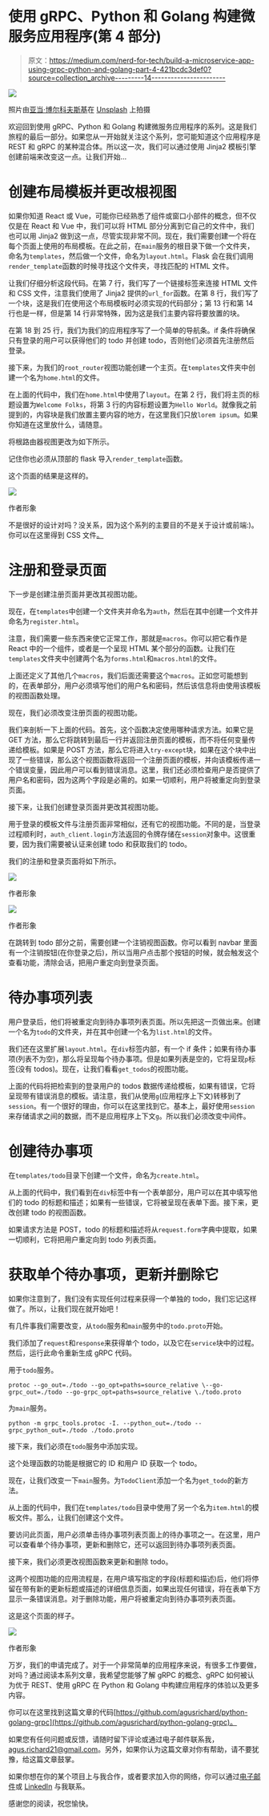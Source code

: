 # 使用 gRPC、Python 和 Golang 构建微服务应用程序(第 4 部分)

> 原文：<https://medium.com/nerd-for-tech/build-a-microservice-app-using-grpc-python-and-golang-part-4-421bcdc3def0?source=collection_archive---------14----------------------->

![](img/696ce1732f576ce0b78dce8016d95b1c.png)

照片由[亚当·博尔科夫斯基](https://unsplash.com/@borkography?utm_source=medium&utm_medium=referral)在 [Unsplash](https://unsplash.com?utm_source=medium&utm_medium=referral) 上拍摄

欢迎回到使用 gRPC、Python 和 Golang 构建微服务应用程序的系列。这是我们旅程的最后一部分。如果您从一开始就关注这个系列，您可能知道这个应用程序是 REST 和 gRPC 的某种混合体。所以这一次，我们可以通过使用 Jinja2 模板引擎创建前端来改变这一点。让我们开始…

# 创建布局模板并更改根视图

如果你知道 React 或 Vue，可能你已经熟悉了组件或窗口小部件的概念，但不仅仅是在 React 和 Vue 中，我们可以将 HTML 部分分离到它自己的文件中，我们也可以用 Jinja2 做到这一点，尽管实现非常不同。现在，我们需要创建一个将在每个页面上使用的布局模板。在此之前，在`main`服务的根目录下做一个文件夹，命名为`templates`，然后做一个文件，命名为`layout.html`。Flask 会在我们调用`render_template`函数的时候寻找这个文件夹，寻找匹配的 HTML 文件。

让我们仔细分析这段代码。在第 7 行，我们写了一个链接标签来连接 HTML 文件和 CSS 文件，注意我们使用了 Jinja2 提供的`url_for`函数。在第 8 行，我们写了一个块，这是我们在使用这个布局模板时必须实现的代码部分；第 13 行和第 14 行也是一样，但是第 14 行非常特殊，因为这是我们主要内容将要放置的块。

在第 18 到 25 行，我们为我们的应用程序写了一个简单的导航条。if 条件将确保只有登录的用户可以获得他们的 todo 并创建 todo，否则他们必须首先注册然后登录。

接下来，为我们的`root_router`视图功能创建一个主页。在`templates`文件夹中创建一个名为`home.html`的文件。

在上面的代码中，我们在`home.html`中使用了`layout`。在第 2 行，我们将主页的标题设置为`Welcome Folks`，将第 3 行的内容标题设置为`Hello World`。就像我之前提到的，内容块是我们放置主要内容的地方，在这里我们只放`lorem ipsum`。如果你知道在这里放什么，请随意。

将根路由器视图更改为如下所示。

记住你也必须从顶部的 flask 导入`render_template`函数。

这个页面的结果是这样的。

![](img/9394c84776978973b3b3e28a15ac5b3a.png)

作者形象

不是很好的设计对吗？没关系，因为这个系列的主要目的不是关于设计或前端:)。你可以在这里得到 CSS 文件[。](https://github.com/agusrichard/python-golang-grpc/blob/part4/main-service/static/styles.css)

# 注册和登录页面

下一步是创建注册页面并更改其视图功能。

现在，在`templates`中创建一个文件夹并命名为`auth`，然后在其中创建一个文件并命名为`register.html`。

注意，我们需要一些东西来使它正常工作，那就是`macros`。你可以把它看作是 React 中的一个组件，或者是一个呈现 HTML 某个部分的函数。让我们在`templates`文件夹中创建两个名为`forms.html`和`macros.html`的文件。

上面还定义了其他几个`macros`，我们后面还需要这个`macros`。正如您可能想到的，在表单部分，用户必须填写他们的用户名和密码，然后该信息将由使用该模板的视图函数处理。

现在，我们必须改变注册页面的视图功能。

我们来剖析一下上面的代码。首先，这个函数决定使用哪种请求方法。如果它是 GET 方法，那么它将跳转到最后一行并返回注册页面的模板，而不将任何变量传递给模板。如果是 POST 方法，那么它将进入`try-except`块，如果在这个块中出现了一些错误，那么这个视图函数将返回一个注册页面的模板，并向该模板传递一个错误变量，因此用户可以看到错误消息。这里，我们还必须检查用户是否提供了用户名和密码，因为这两个字段是必需的。如果一切顺利，用户将被重定向到登录页面。

接下来，让我们创建登录页面并更改其视图功能。

用于登录的模板文件与注册页面非常相似，还有它的视图功能。不同的是，当登录过程顺利时，`auth_client.login`方法返回的令牌存储在`session`对象中。这很重要，因为我们需要被认证来创建 todo 和获取我们的 todo。

我们的注册和登录页面将如下所示。

![](img/d5e676971110c246af42617a346be2cb.png)

作者形象

![](img/9f266cf22351d5729503d82e32474d4b.png)

作者形象

在跳转到 todo 部分之前，需要创建一个注销视图函数。你可以看到 navbar 里面有一个注销按钮(在你登录之后)，所以当用户点击那个按钮的时候，就会触发这个查看功能，清除会话，把用户重定向到登录页面。

# 待办事项列表

用户登录后，他们将被重定向到待办事项列表页面。所以先把这一页做出来。创建一个名为`todo`的文件夹，并在其中创建一个名为`list.html`的文件。

我们还在这里扩展`layout.html`。在`div`标签内部，有一个 if 条件；如果有待办事项(列表不为空)，那么将呈现每个待办事项。但是如果列表是空的，它将呈现`p`标签(没有 todos)。现在，让我们看看`get_todos`的视图功能。

上面的代码将把检索到的登录用户的 todos 数据传递给模板，如果有错误，它将呈现带有错误消息的模板。请注意，我们从使用`g`(应用程序上下文)转移到了`session`。有一个很好的理由，你可以在这里找到它。基本上，最好使用`session`来存储请求之间的数据，而不是应用程序上下文`g`。所以我们必须改变中间件。

# 创建待办事项

在`templates/todo`目录下创建一个文件，命名为`create.html`。

从上面的代码中，我们看到在`div`标签中有一个表单部分，用户可以在其中填写他们的 todo 的标题和描述；如果有一些错误，它将被呈现在表单下面。接下来，更改创建 todo 的视图函数。

如果请求方法是 POST，todo 的标题和描述将从`request.form`字典中提取，如果一切顺利，它将把用户重定向到 todo 列表页面。

# 获取单个待办事项，更新并删除它

如果你注意到了，我们没有实现任何过程来获得一个单独的 todo，我们忘记这样做了。所以，让我们现在就开始吧！

有几件事我们需要改变，从`todo`服务和`main`服务中的`todo.proto`开始。

我们添加了`request`和`response`来获得单个 todo，以及它在`service`块中的过程。然后，运行此命令重新生成 gRPC 代码。

用于`todo`服务。

```
protoc --go_out=./todo --go_opt=paths=source_relative \--go-grpc_out=./todo --go-grpc_opt=paths=source_relative \./todo.proto
```

为`main`服务。

```
python -m grpc_tools.protoc -I. --python_out=./todo --grpc_python_out=./todo ./todo.proto
```

接下来，我们必须在`todo`服务中添加实现。

这个处理函数的功能是根据它的 ID 和用户 ID 获取一个 todo。

现在，让我们改变一下`main`服务。为`TodoClient`添加一个名为`get_todo`的新方法。

从上面的代码中，我们在`templates/todo`目录中使用了另一个名为`item.html`的模板文件。那么，让我们创建这个文件。

要访问此页面，用户必须单击待办事项列表页面上的待办事项之一。在这里，用户可以查看单个待办事项，更新和删除它，还可以返回到待办事项列表页面。

接下来，我们必须更改视图函数来更新和删除 todo。

这两个视图功能的应用流程是，在用户填写指定的字段(标题和描述)后，他们将停留在带有新的更新标题或描述的详细信息页面，如果出现任何错误，将在表单下方显示一条错误消息。对于删除功能，用户将被重定向到待办事项列表页面。

这是这个页面的样子。

![](img/e1f949f5cfcc11d802ee263f4990c21b.png)

作者形象

万岁，我们的申请完成了。对于一个非常简单的应用程序来说，有很多工作要做，对吗？通过阅读本系列文章，我希望您能够了解 gRPC 的概念、gRPC 如何被认为优于 REST、使用 gRPC 在 Python 和 Golang 中构建应用程序的体验以及更多内容。

你可以在这里找到这篇文章的代码[https://github.com/agusrichard/python-golang-grpc](https://github.com/agusrichard/python-golang-grpc)。

如果您有任何问题或反馈，请随时留下评论或通过电子邮件联系我，agus.richard21@gmail.com。另外，如果你认为这篇文章对你有帮助，请不要犹豫，给这篇文章鼓掌。

如果你想在你的某个项目上与我合作，或者要求加入你的网络，你可以通过[电子邮件](http://agus.richard21@gmail.com)或 [LinkedIn](https://www.linkedin.com/in/agus-richard/) 与我联系。

感谢您的阅读，祝您愉快。